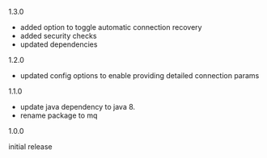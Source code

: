1.3.0

- added option to toggle automatic connection recovery
- added security checks
- updated dependencies

1.2.0

- updated config options to enable providing detailed connection params

1.1.0

- update java dependency to java 8.
- rename package to mq

1.0.0

initial release
